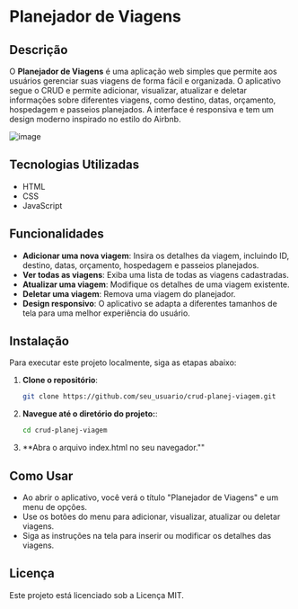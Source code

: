 # Planejador de Viagens

## Descrição

O **Planejador de Viagens** é uma aplicação web simples que permite aos usuários gerenciar suas viagens de forma fácil e organizada. O aplicativo segue o CRUD e permite adicionar, visualizar, atualizar e deletar informações sobre diferentes viagens, como destino, datas, orçamento, hospedagem e passeios planejados. A interface é responsiva e tem um design moderno inspirado no estilo do Airbnb.

![image](https://github.com/user-attachments/assets/ff09d212-7d75-47de-8ebd-9171c39889a6)


## Tecnologias Utilizadas

- HTML
- CSS
- JavaScript

## Funcionalidades

- **Adicionar uma nova viagem**: Insira os detalhes da viagem, incluindo ID, destino, datas, orçamento, hospedagem e passeios planejados.
- **Ver todas as viagens**: Exiba uma lista de todas as viagens cadastradas.
- **Atualizar uma viagem**: Modifique os detalhes de uma viagem existente.
- **Deletar uma viagem**: Remova uma viagem do planejador.
- **Design responsivo**: O aplicativo se adapta a diferentes tamanhos de tela para uma melhor experiência do usuário.

## Instalação

Para executar este projeto localmente, siga as etapas abaixo:

1. **Clone o repositório**:
   ```bash
   git clone https://github.com/seu_usuario/crud-planej-viagem.git

2. **Navegue até o diretório do projeto:**:
   ```bash
   cd crud-planej-viagem
3. **Abra o arquivo index.html no seu navegador.""

## Como Usar
- Ao abrir o aplicativo, você verá o título "Planejador de Viagens" e um menu de opções.
- Use os botões do menu para adicionar, visualizar, atualizar ou deletar viagens.
- Siga as instruções na tela para inserir ou modificar os detalhes das viagens.

## Licença
Este projeto está licenciado sob a Licença MIT.
